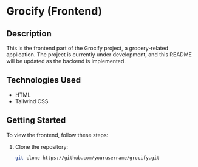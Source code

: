 # Grocify (Frontend)

## Description

This is the frontend part of the Grocify project, a grocery-related application. The project is currently under development, and this README will be updated as the backend is implemented.

## Technologies Used

- HTML
- Tailwind CSS

## Getting Started

To view the frontend, follow these steps:

1. Clone the repository:

   ```bash
   git clone https://github.com/yourusername/grocify.git
